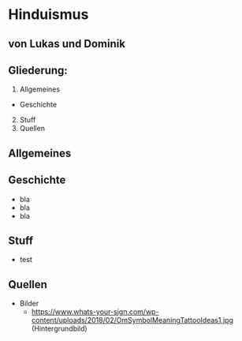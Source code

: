 # Hinduismus

## von Lukas und Dominik



## Gliederung:
1. Allgemeines
  * Geschichte
2. Stuff
3. Quellen



## Allgemeines


## Geschichte
* bla
* bla
* bla



## Stuff
* test



## Quellen
* Bilder
  * https://www.whats-your-sign.com/wp-content/uploads/2018/02/OmSymbolMeaningTattooIdeas1.jpg (Hintergrundbild)
